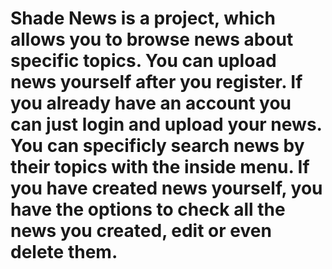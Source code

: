 # Shade News is a project, which allows you to browse news about specific topics. You can upload news yourself after you register. If you already have an account you can just login and upload your news. You can specificly search news by their topics with the inside menu. If you have created news yourself, you have the options to check all the news you created, edit or even delete them.
